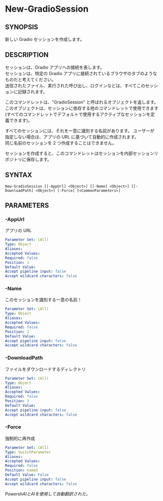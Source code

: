 ﻿---
external help file: powershai-help.xml
schema: 2.0.0
powershai: true
---

# New-GradioSession

## SYNOPSIS <!--!= @#Synop !-->
新しい Gradio セッションを作成します。

## DESCRIPTION <!--!= @#Desc !-->
セッションは、Gradio アプリへの接続を表します。  
セッションは、特定の Gradio アプリに接続されているブラウザのタブのようなものだと考えてください。  
送信されたファイル、実行された呼び出し、ログインなどは、すべてこのセッションに記録されます。

このコマンドレットは、"GradioSession" と呼ばれるオブジェクトを返します。  
このオブジェクトは、セッションに依存する他のコマンドレットで使用できます (すべてのコマンドレットでデフォルトで使用するアクティブなセッションを定義できます)。  

すべてのセッションには、それを一意に識別する名前があります。 ユーザーが指定しない場合は、アプリの URL に基づいて自動的に作成されます。  
同じ名前のセッションを 2 つ作成することはできません。

セッションを作成すると、このコマンドレットはセッションを内部セッションリポジトリに保存します。

## SYNTAX <!--!= @#Syntax !-->

```
New-GradioSession [[-AppUrl] <Object>] [[-Name] <Object>] [[-DownloadPath] <Object>] [-Force] [<CommonParameters>]
```

## PARAMETERS <!--!= @#Params !-->

### -AppUrl
アプリの URL

```yml
Parameter Set: (All)
Type: Object
Aliases: 
Accepted Values: 
Required: false
Position: 1
Default Value: 
Accept pipeline input: false
Accept wildcard characters: false
```

### -Name
このセッションを識別する一意の名前！

```yml
Parameter Set: (All)
Type: Object
Aliases: 
Accepted Values: 
Required: false
Position: 2
Default Value: 
Accept pipeline input: false
Accept wildcard characters: false
```

### -DownloadPath
ファイルをダウンロードするディレクトリ

```yml
Parameter Set: (All)
Type: Object
Aliases: 
Accepted Values: 
Required: false
Position: 3
Default Value: 
Accept pipeline input: false
Accept wildcard characters: false
```

### -Force
強制的に再作成

```yml
Parameter Set: (All)
Type: SwitchParameter
Aliases: 
Accepted Values: 
Required: false
Position: named
Default Value: False
Accept pipeline input: false
Accept wildcard characters: false
```




<!--PowershaiAiDocBlockStart-->
_PowershAIとAIを使用して自動翻訳された。_
<!--PowershaiAiDocBlockEnd-->
